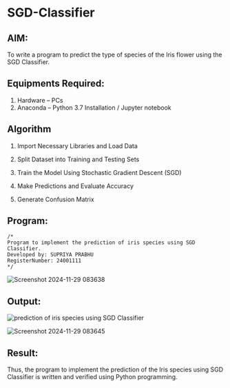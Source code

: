 # SGD-Classifier
## AIM:
To write a program to predict the type of species of the Iris flower using the SGD Classifier.

## Equipments Required:
1. Hardware – PCs
2. Anaconda – Python 3.7 Installation / Jupyter notebook

## Algorithm
1. Import Necessary Libraries and Load Data
 
2. Split Dataset into Training and Testing Sets
 
3.  Train the Model Using Stochastic Gradient Descent (SGD)

4.  Make Predictions and Evaluate Accuracy
  
5. Generate Confusion Matrix

## Program:
```
/*
Program to implement the prediction of iris species using SGD Classifier.
Developed by: SUPRIYA PRABHU
RegisterNumber: 24001111 
*/
```
![Screenshot 2024-11-29 083638](https://github.com/user-attachments/assets/717c4298-e887-491f-99d9-d75584d8188c)

## Output:
![prediction of iris species using SGD Classifier](sam.png)

![Screenshot 2024-11-29 083645](https://github.com/user-attachments/assets/bcea0188-ea51-4b3f-ba35-3a5b901e0e21)


## Result:
Thus, the program to implement the prediction of the Iris species using SGD Classifier is written and verified using Python programming.
